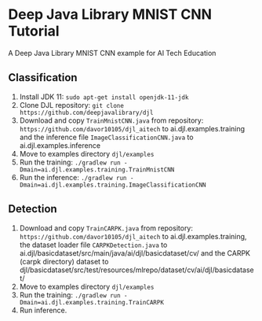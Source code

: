 # Deep Java Library MNIST CNN Tutorial
A Deep Java Library MNIST CNN example for AI Tech Education
## Classification
1. Install JDK 11: `sudo apt-get install openjdk-11-jdk`
2. Clone DJL repository: `git clone https://github.com/deepjavalibrary/djl`
3. Download and copy `TrainMnistCNN.java` from repository: `https://github.com/davor10105/djl_aitech` to ai.djl.examples.training and the inference file `ImageClassificationCNN.java` to ai.djl.examples.inference
4. Move to examples directory `djl/examples`
5. Run the training: `./gradlew run -Dmain=ai.djl.examples.training.TrainMnistCNN`
6. Run the inference: `./gradlew run -Dmain=ai.djl.examples.training.ImageClassificationCNN`

## Detection
1. Download and copy `TrainCARPK.java` from repository: `https://github.com/davor10105/djl_aitech` to ai.djl.examples.training, the dataset loader file `CARPKDetection.java` to ai.djl/basicdataset/src/main/java/ai/djl/basicdataset/cv/ and the CARPK (carpk directory) dataset to djl/basicdataset/src/test/resources/mlrepo/dataset/cv/ai/djl/basicdataset/
2. Move to examples directory `djl/examples`
3. Run the training: `./gradlew run -Dmain=ai.djl.examples.training.TrainCARPK`
4. Run inference.
